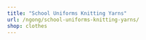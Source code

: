 ```yaml
---
title: "School Uniforms Knitting Yarns"
url: /ngong/school-uniforms-knitting-yarns/
shop: clothes
---
```

